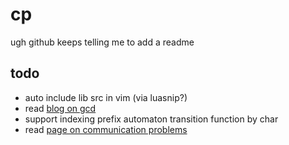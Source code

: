 # cp

ugh github keeps telling me to add a readme

## todo
- auto include lib src in vim (via luasnip?)
- read [blog on gcd](https://codeforces.com/blog/entry/146546)
- support indexing prefix automaton transition function by char
- read [page on communication problems](https://usaco.guide/adv/interactive?lang=cpp#communication-problems)
